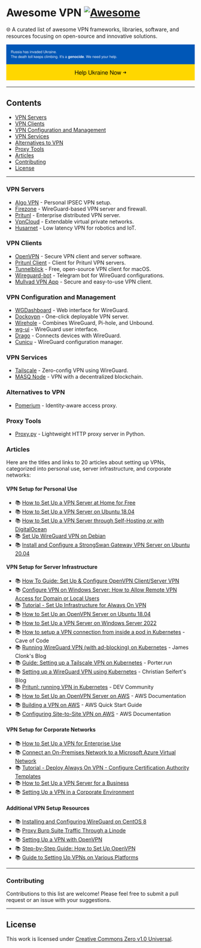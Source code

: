 # Awesome VPN [![Awesome](https://awesome.re/badge.svg)](https://awesome.re)

🌐 A curated list of awesome VPN frameworks, libraries, software, and resources focusing on open-source and innovative solutions.

[![Stand With Ukraine](https://raw.githubusercontent.com/vshymanskyy/StandWithUkraine/main/banner2-direct.svg)](https://vshymanskyy.github.io/StandWithUkraine/)

--- 

## Contents
- [VPN Servers](#vpn-servers)
- [VPN Clients](#vpn-clients)
- [VPN Configuration and Management](#vpn-configuration-and-management)
- [VPN Services](#vpn-services)
- [Alternatives to VPN](#alternatives-to-vpn)
- [Proxy Tools](#proxy-tools)
- [Articles](#articles)
- [Contributing](#contributing)
- [License](#license)

---

### VPN Servers
- [Algo VPN](https://github.com/trailofbits/algo) - Personal IPSEC VPN setup.
- [Firezone](https://github.com/firezone/firezone) - WireGuard-based VPN server and firewall.
- [Pritunl](https://github.com/pritunl/pritunl) - Enterprise distributed VPN server.
- [VpnCloud](https://github.com/dswd/vpncloud) - Extendable virtual private networks.
- [Husarnet](https://github.com/husarnet/husarnet) - Low latency VPN for robotics and IoT.

### VPN Clients
- [OpenVPN](https://openvpn.net) - Secure VPN client and server software.
- [Pritunl Client](https://client.pritunl.com) - Client for Pritunl VPN servers.
- [Tunnelblick](https://tunnelblick.net) - Free, open-source VPN client for macOS.
- [Wireguard-bot](https://github.com/PheeZz/wireguard-bot) - Telegram bot for WireGuard configurations.
- [Mullvad VPN App](https://github.com/mullvad/mullvadvpn-app) - Secure and easy-to-use VPN client.

### VPN Configuration and Management
- [WGDashboard](https://github.com/donaldzou/WGDashboard) - Web interface for WireGuard.
- [Dockovpn](https://github.com/dockovpn/dockovpn) - One-click deployable VPN server.
- [Wirehole](https://github.com/IAmStoxe/wirehole) - Combines WireGuard, Pi-hole, and Unbound.
- [wg-ui](https://github.com/EmbarkStudios/wg-ui) - WireGuard user interface.
- [Drago](https://github.com/seashell/drago) - Connects devices with WireGuard.
- [Cunicu](https://github.com/cunicu/cunicu) - WireGuard configuration manager.

### VPN Services
- [Tailscale](https://github.com/tailscale/tailscale) - Zero-config VPN using WireGuard.
- [MASQ Node](https://github.com/MASQ-Project/Node) - VPN with a decentralized blockchain.

### Alternatives to VPN
- [Pomerium](https://www.pomerium.com) - Identity-aware access proxy.

### Proxy Tools
- [Proxy.py](https://github.com/abhinavsingh/proxy.py) - Lightweight HTTP proxy server in Python.

### Articles

Here are the titles and links to 20 articles about setting up VPNs, categorized into personal use, server infrastructure, and corporate networks:

#### VPN Setup for Personal Use
- 📚 [How to Set Up a VPN Server at Home for Free](https://www.freecodecamp.org/news/how-to-set-up-a-vpn-server-at-home-for-free-5dd4c76a96f6/)
- 📚 [How to Set Up a VPN Server on Ubuntu 18.04](https://linuxize.com/post/how-to-set-up-an-openvpn-server-on-ubuntu-18-04/)
- 📚 [How to Set Up a VPN Server through Self-Hosting or with DigitalOcean](https://meshnet.nordvpn.com/guides/how-to-set-up-a-vpn-server-through-self-hosting-or-with-digitalocean/)
- 📚 [Set Up WireGuard VPN on Debian](https://www.linode.com/docs/guides/networking/vpn/set-up-wireguard-vpn-on-debian/)
- 📚 [Install and Configure a StrongSwan Gateway VPN Server on Ubuntu 20.04](https://www.linode.com/docs/guides/networking/vpn/install-and-configure-a-strongswan-gateway-vpn-server-on-ubuntu-20-04/)

#### VPN Setup for Server Infrastructure
- 📚 [How To Guide: Set Up & Configure OpenVPN Client/Server VPN](https://openvpn.net/vpn-server-resources/how-to-guide-set-up-configure-openvpn-client-server-vpn/)
- 📚 [Configure VPN on Windows Server: How to Allow Remote VPN Access for Domain or Local Users](https://techdirectarchive.com/2020/04/18/how-to-configure-vpn-on-windows-server/)
- 📚 [Tutorial - Set Up Infrastructure for Always On VPN](https://learn.microsoft.com/en-us/microsoft-365/enterprise/microsoft-365-vpn-implement-split-tunnel?view=o365-worldwide)
- 📚 [How to Set Up an OpenVPN Server on Ubuntu 18.04](https://linuxize.com/post/how-to-set-up-an-openvpn-server-on-ubuntu-18-04/)
- 📚 [How to Set Up a VPN Server on Windows Server 2022](https://hostadvice.com/how-to/how-to-set-up-a-vpn-server-on-windows-server-2022/)
- 📚 [How to setup a VPN connection from inside a pod in Kubernetes](https://www.caveofcode.com/2020/07/how-to-setup-a-vpn-connection-from-inside-a-pod-in-kubernetes/) - Cave of Code
- 📚 [Running WireGuard VPN (with ad-blocking) on Kubernetes](https://blog.jamesclonk.io/post/running-wireguard-vpn-with-ad-blocking-on-kubernetes/) - James Clonk's Blog
- 📚 [Guide: Setting up a Tailscale VPN on Kubernetes](https://www.porter.run/guides/guide-setting-up-a-tailscale-vpn-on-kubernetes) - Porter.run
- 📚 [Setting up a WireGuard VPN using Kubernetes](https://www.perdian.de/2022/02/21/setting-up-a-wireguard-vpn-using-kubernetes/) - Christian Seifert's Blog
- 📚 [Pritunl: running VPN in Kubernetes](https://dev.to/setevoy4/pritunl-running-vpn-in-kubernetes-3k6o) - DEV Community
- 📚 [How to Set Up an OpenVPN Server on AWS](https://docs.aws.amazon.com/vpn/latest/clientvpn-admin/cvpn-getting-started.html) - AWS Documentation
- 📚 [Building a VPN on AWS](https://aws.amazon.com/quickstart/architecture/client-vpn/) - AWS Quick Start Guide
- 📚 [Configuring Site-to-Site VPN on AWS](https://docs.aws.amazon.com/vpn/latest/s2svpn/SetUpVPNConnections.html) - AWS Documentation


#### VPN Setup for Corporate Networks
- 📚 [How to Set Up a VPN for Enterprise Use](https://www.techtarget.com/searchnetworking/feature/How-to-set-up-a-VPN-for-enterprise-use)
- 📚 [Connect an On-Premises Network to a Microsoft Azure Virtual Network](https://learn.microsoft.com/en-us/microsoft-365/enterprise/connect-an-on-premises-network-to-a-microsoft-azure-virtual-network?view=o365-worldwide)
- 📚 [Tutorial - Deploy Always On VPN - Configure Certification Authority Templates](https://learn.microsoft.com/en-us/microsoft-365/enterprise/always-on-vpn-deploy-certification-authority?view=o365-worldwide)
- 📚 [How to Set Up a VPN Server for a Business](https://www.business.org/it/networking/how-to-set-up-a-vpn-server-for-your-business/)
- 📚 [Setting Up a VPN in a Corporate Environment](https://www.cisco.com/c/en/us/support/docs/security-vpn/virtual-private-network-vpn/200070-Set-Up-a-VPN-in-a-Corporate-Environmen.html)

#### Additional VPN Setup Resources
- 📚 [Installing and Configuring WireGuard on CentOS 8](https://www.linode.com/docs/guides/networking/vpn/installing-and-configuring-wireguard-on-centos-8/)
- 📚 [Proxy Burp Suite Traffic Through a Linode](https://www.linode.com/docs/guides/networking/vpn/proxy-burp-suite-traffic-through-a-linode/)
- 📚 [Setting Up a VPN with OpenVPN](https://www.digitalocean.com/community/tutorials/how-to-set-up-an-openvpn-server-on-ubuntu-16-04)
- 📚 [Step-by-Step Guide: How to Set Up OpenVPN](https://www.techrepublic.com/article/how-to-set-up-an-openvpn-server/)
- 📚 [Guide to Setting Up VPNs on Various Platforms](https://www.vpnmentor.com/blog/ultimate-guide-setup-vpn-various-platforms/)
---

### Contributing
Contributions to this list are welcome! Please feel free to submit a pull request or an issue with your suggestions.

---

## License
This work is licensed under [Creative Commons Zero v1.0 Universal](LICENSE).
